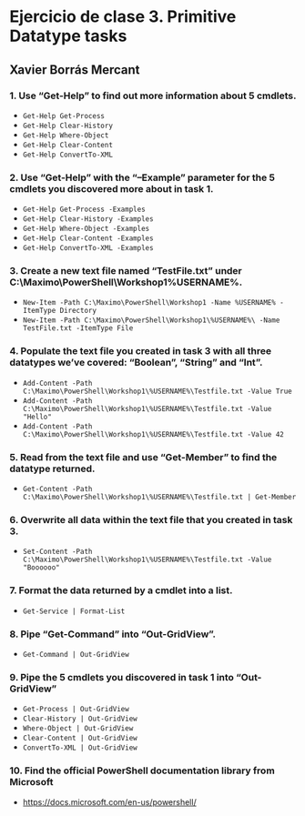 # Ejercicio de clase 3. Primitive Datatype tasks
## Xavier Borrás Mercant


### 1. Use “Get-Help” to find out more information about 5 cmdlets.
- `Get-Help Get-Process`
- `Get-Help Clear-History`
- `Get-Help Where-Object`
- `Get-Help Clear-Content`
- `Get-Help ConvertTo-XML`

### 2. Use “Get-Help” with the “–Example” parameter for the 5 cmdlets you discovered more about in task 1.
- `Get-Help Get-Process -Examples`
- `Get-Help Clear-History -Examples`
- `Get-Help Where-Object -Examples`
- `Get-Help Clear-Content -Examples`
- `Get-Help ConvertTo-XML -Examples`

### 3. Create a new text file named “TestFile.txt” under C:\Maximo\PowerShell\Workshop1\%USERNAME%.
- `New-Item -Path C:\Maximo\PowerShell\Workshop1 -Name %USERNAME% -ItemType Directory`
- `New-Item -Path C:\Maximo\PowerShell\Workshop1\%USERNAME%\ -Name TestFile.txt -ItemType File`

### 4. Populate the text file you created in task 3 with all three datatypes we’ve covered: “Boolean”, “String” and “Int”.
- `Add-Content -Path C:\Maximo\PowerShell\Workshop1\%USERNAME%\Testfile.txt -Value True`
- `Add-Content -Path C:\Maximo\PowerShell\Workshop1\%USERNAME%\Testfile.txt -Value "Hello"`
- `Add-Content -Path C:\Maximo\PowerShell\Workshop1\%USERNAME%\Testfile.txt -Value 42`

### 5. Read from the text file and use “Get-Member” to find the datatype returned.
- `Get-Content -Path C:\Maximo\PowerShell\Workshop1\%USERNAME%\Testfile.txt | Get-Member`

### 6. Overwrite all data within the text file that you created in task 3.
- `Set-Content -Path C:\Maximo\PowerShell\Workshop1\%USERNAME%\Testfile.txt -Value "Boooooo"`

### 7. Format the data returned by a cmdlet into a list.
- `Get-Service | Format-List`

### 8. Pipe “Get-Command” into “Out-GridView”.
- `Get-Command | Out-GridView`

### 9. Pipe the 5 cmdlets you discovered in task 1 into “Out-GridView”
- `Get-Process | Out-GridView`
- `Clear-History | Out-GridView`
- `Where-Object | Out-GridView`
- `Clear-Content | Out-GridView`
- `ConvertTo-XML | Out-GridView`

### 10. Find the official PowerShell documentation library from Microsoft

- https://docs.microsoft.com/en-us/powershell/
